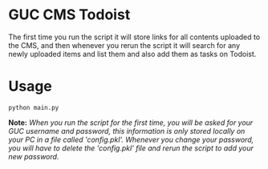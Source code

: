 # GUC CMS Todoist
The first time you run the script it will store links for all contents uploaded to the CMS, and then whenever you rerun the script it will search for any newly uploaded items and list them and also add them as tasks on Todoist.

# Usage

    python main.py

__Note:__
_When you run the script for the first time, you will be asked for your GUC username and password, this information is only stored locally on your PC in a file called 'config.pkl'. Whenever you change your password, you will have to delete the 'config.pkl' file and rerun the script to add your new password._
